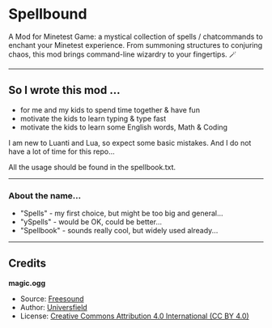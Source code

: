 # Spellbound

A Mod for Minetest Game: a mystical collection of spells / chatcommands to enchant your Minetest experience.
From summoning structures to conjuring chaos, this mod brings command-line wizardry to your fingertips. 🪄

---
## So I wrote this mod ...

- for me and my kids to spend time together & have fun 
- motivate the kids to learn typing & type fast
- motivate the kids to learn some English words, Math & Coding

I am new to Luanti and Lua, so expect some basic mistakes.
And I do not have a lot of time for this repo...

All the usage should be found in the spellbook.txt.

---
### About the name...

- "Spells" - my first choice, but might be too big and general...
- "ySpells" - would be OK, could be better...
- "Spellbook" - sounds really cool, but widely used already...

---
## Credits

**magic.ogg**
- Source: [Freesound](https://freesound.org/people/Universfield/sounds/758818/)
- Author: [Universfield](https://freesound.org/people/Universfield/)
- License: [Creative Commons Attribution 4.0 International (CC BY 4.0)](https://creativecommons.org/licenses/by/4.0/)

